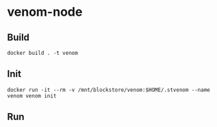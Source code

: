 # venom-node

## Build
    docker build . -t venom
## Init
    docker run -it --rm -v /mnt/blockstore/venom:$HOME/.stvenom --name venom venom init
## Run